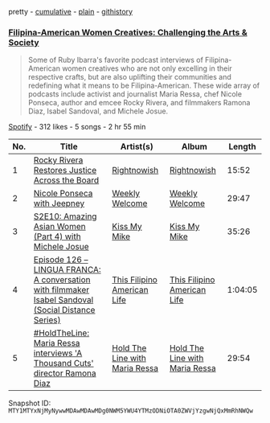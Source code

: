pretty - [cumulative](/playlists/cumulative/37i9dQZF1DWXl7YskCND7g.md) - [plain](/playlists/plain/37i9dQZF1DWXl7YskCND7g) - [githistory](https://github.githistory.xyz/mackorone/spotify-playlist-archive/blob/main/playlists/plain/37i9dQZF1DWXl7YskCND7g)

### [Filipina\-American Women Creatives: Challenging the Arts & Society](https://open.spotify.com/playlist/37i9dQZF1DWXl7YskCND7g)

> Some of Ruby Ibarra's favorite podcast interviews of Filipina\-American women creatives who are not only excelling in their respective crafts, but are also uplifting their communities and redefining what it means to be Filipina\-American\. These wide array of podcasts include activist and journalist Maria Ressa, chef Nicole Ponseca, author and emcee Rocky Rivera, and filmmakers Ramona Diaz, Isabel Sandoval, and Michele Josue.

[Spotify](https://open.spotify.com/user/spotify) - 312 likes - 5 songs - 2 hr 55 min

| No. | Title | Artist(s) | Album | Length |
|---|---|---|---|---|
| 1 | [Rocky Rivera Restores Justice Across the Board](https://open.spotify.com/episode/6qAoo6cxh5QKmPz5pOYBg4) | [Rightnowish](https://open.spotify.com/show/7kEJuafTzTVan7B78ttz1I) | [Rightnowish](https://open.spotify.com/show/7kEJuafTzTVan7B78ttz1I) | 15:52 |
| 2 | [Nicole Ponseca with Jeepney](https://open.spotify.com/episode/7iSmUyXroyBusa8EY9T8gD) | [Weekly Welcome](https://open.spotify.com/show/76g2INsgSNlifsETEkXYug) | [Weekly Welcome](https://open.spotify.com/show/76g2INsgSNlifsETEkXYug) | 29:47 |
| 3 | [S2E10: Amazing Asian Women \(Part 4\) with Michele Josue](https://open.spotify.com/episode/0ecXiscD1T5Zn4g0rnEarM) | [Kiss My Mike](https://open.spotify.com/show/4XD5gPK3JEBtdUSeLrpeIi) | [Kiss My Mike](https://open.spotify.com/show/4XD5gPK3JEBtdUSeLrpeIi) | 35:26 |
| 4 | [Episode 126 – LINGUA FRANCA: A conversation with filmmaker Isabel Sandoval \(Social Distance Series\)](https://open.spotify.com/episode/3hKYBOBXEQR2Qw8eNTrNB9) | [This Filipino American Life](https://open.spotify.com/show/7jTAf1Cv2OpqdGoBhIhaq2) | [This Filipino American Life](https://open.spotify.com/show/7jTAf1Cv2OpqdGoBhIhaq2) | 1:04:05 |
| 5 | [\#HoldTheLine: Maria Ressa interviews 'A Thousand Cuts' director Ramona Diaz](https://open.spotify.com/episode/6wP0mr1Evud0fjrCPe4B4U) | [Hold The Line with Maria Ressa](https://open.spotify.com/show/4zgcK3ubsf9rB3I7xtArhM) | [Hold The Line with Maria Ressa](https://open.spotify.com/show/4zgcK3ubsf9rB3I7xtArhM) | 29:54 |

Snapshot ID: `MTY1MTYxNjMyNywwMDAwMDAwMDg0NWM5YWU4YTMzODNiOTA0ZWVjYzgwNjQxMmRhNWQw`
